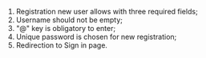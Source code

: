 1. Registration new user allows with three required fields;
2. Username should not be empty;
3. "@" key is obligatory to enter;
4. Unique password is chosen for new registration;
5. Redirection to Sign in page.

